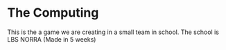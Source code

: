 # The Computing
This is the a game we are creating in a small team in school. 
The school is LBS NORRA
(Made in 5 weeks)
